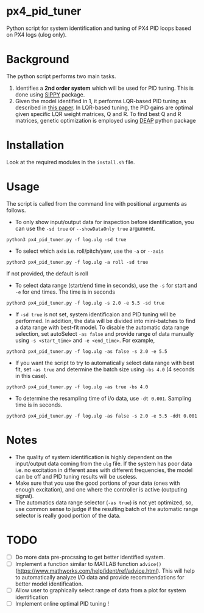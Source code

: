 # px4_pid_tuner
Python script for system identification and tuning of PX4 PID loops based on PX4 logs (ulog only).

# Background
The python script performs two main tasks.
1. Identifies a **2nd order system** which will be used for PID tuning. This is done using [SIPPY](https://github.com/CPCLAB-UNIPI/SIPPY) package.
2. Given the model identified in 1, it performs LQR-based PID tuning as described in [this paper](https://ieeexplore.ieee.org/document/4242954). In LQR-based tuning, the PID gains are optimal given specific LQR weight matrices, Q and R. To find best Q and R matrices, genetic optimization is employed using [DEAP](https://deap.readthedocs.io/en/master/overview.html) python package

# Installation
Look at the required modules in the `install.sh` file.

# Usage
The script is called from the command line with positional arguments as follows.
* To only show input/output data for inspection before identification, you can use the `-sd true` or `--showDataOnly true` argument.
```
python3 px4_pid_tuner.py -f log.ulg -sd true
```

* To select which axis i.e. roll/pitch/yaw, use the `-a` or `--axis`
```
python3 px4_pid_tuner.py -f log.ulg -a roll -sd true
```
If not provided, the default is roll

* To select data range (start/end time in seconds), use the `-s` for start and `-e` for end times. The time is in seconds
```
python3 px4_pid_tuner.py -f log.ulg -s 2.0 -e 5.5 -sd true
```

* If `-sd true` is not set, system identificaion and PID tuning will be performed. In addition, the data will be divided into mini-batches to find a data range with best-fit model. To disable the automatic data range selection, set  autoSelect `-as false` and provide range of data manually using `-s <start_time>` and `-e <end_time>`. For example,
```
python3 px4_pid_tuner.py -f log.ulg -as false -s 2.0 -e 5.5
```

* If you want the script to try to automatically select data range with best fit, set `-as true` and determine the batch size using `-bs 4.0` (4 seconds in this case).
```
python3 px4_pid_tuner.py -f log.ulg -as true -bs 4.0
```

* To determine the resampling time of i/o data, use `-dt 0.001`. Sampling time is in seconds.
```
python3 px4_pid_tuner.py -f log.ulg -as false -s 2.0 -e 5.5 -ddt 0.001
```

# Notes

* The quality of system identification is highly dependent on the input/output data coming from the `ulg` file. If the system has poor data i.e. no excitation in different axes with different frequencies, the model can be off and PID tuning results will be useless.
* Make sure that you use the good portions of your data (ones with enough excitation), and one where the controller is active (outputing signal).
* The automatics data range selector (`-as true`) is not yet optimized, so, use common sense to judge if the resulting batch of the automatic range selector is really good portion of the data.

# TODO
- [ ] Do more data pre-procssing to get better identified system.
- [ ] Implement a function similar to MATLAB function `advice()` (https://www.mathworks.com/help/ident/ref/advice.html). This will help to automatically analyze I/O data and provide recommendations for better model identification.
- [ ] Allow user to graphically select range of data from a plot for system identification
- [ ] Implement online optimal PID tuning !